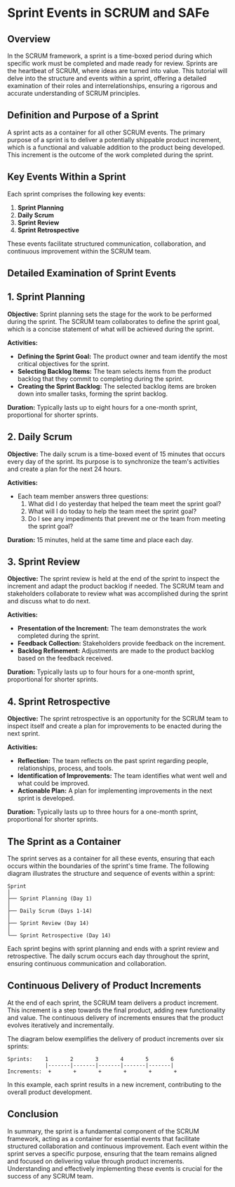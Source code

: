 # Sprint Events in SCRUM and SAFe

## Overview

In the SCRUM framework, a sprint is a time-boxed period during which specific work must be completed and made ready for review. Sprints are the heartbeat of SCRUM, where ideas are turned into value. This tutorial will delve into the structure and events within a sprint, offering a detailed examination of their roles and interrelationships, ensuring a rigorous and accurate understanding of SCRUM principles.

## Definition and Purpose of a Sprint

A sprint acts as a container for all other SCRUM events. The primary purpose of a sprint is to deliver a potentially shippable product increment, which is a functional and valuable addition to the product being developed. This increment is the outcome of the work completed during the sprint.

## Key Events Within a Sprint

Each sprint comprises the following key events:

1. **Sprint Planning**
2. **Daily Scrum**
3. **Sprint Review**
4. **Sprint Retrospective**

These events facilitate structured communication, collaboration, and continuous improvement within the SCRUM team.

## Detailed Examination of Sprint Events

## 1. Sprint Planning

**Objective:** Sprint planning sets the stage for the work to be performed during the sprint. The SCRUM team collaborates to define the sprint goal, which is a concise statement of what will be achieved during the sprint.

**Activities:**
- **Defining the Sprint Goal:** The product owner and team identify the most critical objectives for the sprint.
- **Selecting Backlog Items:** The team selects items from the product backlog that they commit to completing during the sprint.
- **Creating the Sprint Backlog:** The selected backlog items are broken down into smaller tasks, forming the sprint backlog.

**Duration:** Typically lasts up to eight hours for a one-month sprint, proportional for shorter sprints.

## 2. Daily Scrum

**Objective:** The daily scrum is a time-boxed event of 15 minutes that occurs every day of the sprint. Its purpose is to synchronize the team's activities and create a plan for the next 24 hours.

**Activities:**
- Each team member answers three questions:
  1. What did I do yesterday that helped the team meet the sprint goal?
  2. What will I do today to help the team meet the sprint goal?
  3. Do I see any impediments that prevent me or the team from meeting the sprint goal?

**Duration:** 15 minutes, held at the same time and place each day.

## 3. Sprint Review

**Objective:** The sprint review is held at the end of the sprint to inspect the increment and adapt the product backlog if needed. The SCRUM team and stakeholders collaborate to review what was accomplished during the sprint and discuss what to do next.

**Activities:**
- **Presentation of the Increment:** The team demonstrates the work completed during the sprint.
- **Feedback Collection:** Stakeholders provide feedback on the increment.
- **Backlog Refinement:** Adjustments are made to the product backlog based on the feedback received.

**Duration:** Typically lasts up to four hours for a one-month sprint, proportional for shorter sprints.

## 4. Sprint Retrospective

**Objective:** The sprint retrospective is an opportunity for the SCRUM team to inspect itself and create a plan for improvements to be enacted during the next sprint.

**Activities:**
- **Reflection:** The team reflects on the past sprint regarding people, relationships, process, and tools.
- **Identification of Improvements:** The team identifies what went well and what could be improved.
- **Actionable Plan:** A plan for implementing improvements in the next sprint is developed.

**Duration:** Typically lasts up to three hours for a one-month sprint, proportional for shorter sprints.

## The Sprint as a Container

The sprint serves as a container for all these events, ensuring that each occurs within the boundaries of the sprint's time frame. The following diagram illustrates the structure and sequence of events within a sprint:

```
Sprint
│
├── Sprint Planning (Day 1)
│
├── Daily Scrum (Days 1-14)
│
├── Sprint Review (Day 14)
│
└── Sprint Retrospective (Day 14)
```

Each sprint begins with sprint planning and ends with a sprint review and retrospective. The daily scrum occurs each day throughout the sprint, ensuring continuous communication and collaboration.

## Continuous Delivery of Product Increments

At the end of each sprint, the SCRUM team delivers a product increment. This increment is a step towards the final product, adding new functionality and value. The continuous delivery of increments ensures that the product evolves iteratively and incrementally.

The diagram below exemplifies the delivery of product increments over six sprints:

```
Sprints:    1       2       3       4       5       6
            |-------|-------|-------|-------|-------|
Increments:  +       +       +       +       +       +
```

In this example, each sprint results in a new increment, contributing to the overall product development.

## Conclusion

In summary, the sprint is a fundamental component of the SCRUM framework, acting as a container for essential events that facilitate structured collaboration and continuous improvement. Each event within the sprint serves a specific purpose, ensuring that the team remains aligned and focused on delivering value through product increments. Understanding and effectively implementing these events is crucial for the success of any SCRUM team.